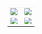 
<table>
  <tr>
    <td><img src="https://github.com/Pholluxion/trivia-clean-architecture/blob/main/assets/Screenshot_1668747420.png"></td>
    <td><img  src="https://github.com/Pholluxion/trivia-clean-architecture/blob/main/assets/Screenshot_1668747423.png"></td>
  </tr>
  
  <tr>
    <td><img src="https://github.com/Pholluxion/trivia-clean-architecture/blob/main/assets/Screenshot_1668747427.png"  ></td>
    <td><img src="https://github.com/Pholluxion/trivia-clean-architecture/blob/main/assets/Screenshot_1668747430.png"></td>
  </tr>
</table>
